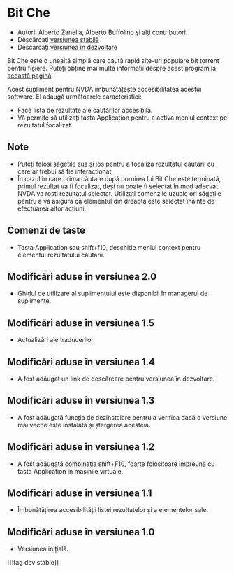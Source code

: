 # Bit Che #
*   Autori: Alberto Zanella, Alberto Buffolino și alți contributori.
*   Descărcați [versiunea stabilă][1]
*   Descărcați [versiunea în dezvoltare][3]

Bit Che este o unealtă simplă care caută rapid site-uri populare bit torrent
pentru fișiere. Puteți obține mai multe informații despre acest program la
[această pagină][2].

Acest supliment pentru NVDA îmbunătățește accesibilitatea acestui
software. El adaugă următoarele caracteristici:

*   Face lista de rezultate ale căutărilor accesibilă.
*   Vă permite să utilizați tasta Application pentru a activa meniul context
    pe rezultatul focalizat.


## Note ##
*   Puteți folosi săgețile sus și jos pentru a focaliza rezultatul căutării
    cu care ar trebui să fie interacționat 
*   În cazul în care prima căutare după pornirea lui Bit Che este terminată,
    primul rezultat va fi focalizat, deși nu poate fi selectat în mod
    adecvat. NVDA va rosti rezultatul selectat. Utilizați comenzile uzuale
    ori săgețile pentru a vă asigura că elementul din dreapta este selectat
    înainte de efectuarea altor acțiuni.


## Comenzi de taste ##
*   Tasta Application sau shift+f10, deschide meniul context pentru
    elementul rezultatului căutării.


## Modificări aduse în versiunea 2.0 ##
*   Ghidul de utilizare al suplimentului este disponibil în managerul de
    suplimente.

## Modificări aduse în versiunea 1.5 ##
*   Actualizări ale traducerilor.

## Modificări aduse în versiunea 1.4 ##
*   A fost adăugat un link de descărcare pentru versiunea în dezvoltare.

## Modificări aduse în versiunea 1.3 ##
*   A fost adăugată funcția de dezinstalare pentru a verifica dacă o
    versiune mai veche este instalată și ștergerea acesteia.

## Modificări aduse în versiunea 1.2 ##
*   A fost adăugată combinația shift+F10, foarte folositoare împreună cu
    tasta Application în mașinile virtuale.

## Modificări aduse în versiunea 1.1 ##
*   Îmbunătățirea accesibilității listei rezultatelor și a elementelor sale.

## Modificări aduse în versiunea 1.0 ##
*   Versiunea inițială.

[[!tag dev stable]]

[1]: http://addons.nvda-project.org/files/get.php?file=bc

[2]: http://www.convivea.com

[3]: http://addons.nvda-project.org/files/get.php?file=bc-dev
